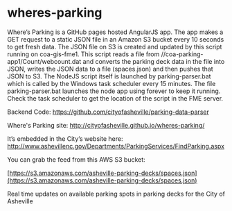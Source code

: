 # wheres-parking

Where’s Parking is a GitHub pages hosted AngularJS app. The app makes a GET request to a static JSON file in an Amazon S3 bucket every 10 seconds to get fresh data. The JSON file on S3 is created and updated by this script running on coa-gis-fme1. This script reads a file from //coa-parking-app1/Count/webcount.dat and converts the parking deck data in the file into JSON, writes the JSON data to a file (spaces.json) and then pushes that JSON to S3. The NodeJS script itself is launched by parking-parser.bat which is called by the Windows task scheduler every 15 minutes. The file parking-parser.bat launches the node app using forever to keep it running. Check the task scheduler to get the location of the script in the FME server.

Backend Code: https://github.com/cityofasheville/parking-data-parser 

Where's Parking site: http://cityofasheville.github.io/wheres-parking/

It’s embedded in the City’s website here: http://www.ashevillenc.gov/Departments/ParkingServices/FindParking.aspx

You can grab the feed from this AWS S3 bucket:

[https://s3.amazonaws.com/asheville-parking-decks/spaces.json](https://s3.amazonaws.com/asheville-parking-decks/spaces.json)

Real time updates on available parking spots in parking decks for the City of Asheville
